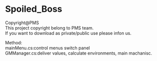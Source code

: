 # Spoiled_Boss
Copyright@PMS<br />
This project copyright belong to PMS team.<br />
If you want to download as private/public use please infon us.<br />

Method: <br />
mainMenu.cs:control menus switch panel<br />
GMManager.cs:deliver values, calculate environments, main machanisc.
